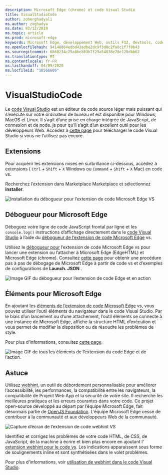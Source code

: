 ```yaml
---
description: Microsoft Edge (chrome) et code Visual Studio
title: VisualStudioCode
author: zoherghadyali
ms.author: zoghadya
ms.date: 03/12/2019
ms.topic: article
ms.prod: microsoft-edge
keywords: Microsoft Edge, développement Web, outils F12, devtools, code vs, code Visual Studio, débogueur, webhint
ms.openlocfilehash: 94148864edbd43adbe2dc9f3d0c2fa0c1f7f0b43
ms.sourcegitcommit: 6860234c25a8be863b7f29a54838e78e120dbb62
ms.translationtype: MT
ms.contentlocale: fr-FR
ms.lasthandoff: 04/09/2020
ms.locfileid: "10566606"
---
```

# VisualStudioCode

Le [code Visual Studio](https://code.visualstudio.com/Docs) est un éditeur de code source léger mais puissant qui s’exécute sur votre ordinateur de bureau et est disponible pour Windows, MacOS et Linux. Il s’agit d’une prise en charge intégrée de JavaScript, de connexion et de node. js pour qu’il s’agit d’un excellent outil pour les développeurs Web. Accédez à [cette page](https://code.visualstudio.com/) pour télécharger le code Visual Studio si vous ne l’utilisez pas encore.

## Extensions

<!-- We want to put something like the tiles for extensions VS Code uses on this page https://code.visualstudio.com/Docs#top-extensions but I don't think this is a markdown page. I think it's a web page. I couldn't find anything in https://github.com/Microsoft/vscode-docs that looks like this page. In the meantime, here's what I've come up with: -->

Pour acquérir les extensions mises en surbrillance ci-dessous, accédez à extensions ( `Ctrl`  +  `Shift`  +  `X` Windows ou `Command`  +  `Shift`  +  `X` Mac) en code vs.

Recherchez l’extension dans Marketplace Marketplace et sélectionnez **installer**.

![Installation du débogueur pour l’extension de code Microsoft Edge VS](./media/vscode-debugger-install.png)

## Débogueur pour Microsoft Edge

Déboguez votre ligne de code JavaScript frontal par ligne et les `console.log()` instructions d’affichage directement dans le [code Visual Studio](https://code.visualstudio.com/) à l’aide du [débogueur de l’extension de code Microsoft Edge](https://marketplace.visualstudio.com/items?itemName=msjsdiag.debugger-for-edge) vs.

Utilisez le [débogueur pour](https://marketplace.visualstudio.com/items?itemName=msjsdiag.debugger-for-edge) l’extension de code Microsoft Edge vs pour lancer une extension ou l’attacher à Microsoft Edge (EdgeHTML) et Microsoft Edge (chrome). Consultez [cette page](./debugger-for-edge.md) pour obtenir une procédure pas à pas de débogage de Microsoft Edge à partir de code vs et d’exemples de configurations de **Launch. JSON** .

![Image GIF du débogueur pour l’extension de code Edge et en action](./media/debugger-for-edge.gif)

## Éléments pour Microsoft Edge

En ajoutant les [éléments de l’extension de code Microsoft Edge](https://marketplace.visualstudio.com/items?itemName=ms-edgedevtools.vscode-edge-devtools) vs, vous pouvez utiliser l’outil éléments du navigateur dans le code Visual Studio. Par le biais d’un lancement ou d’une attachement, l’outil éléments se connecte à une instance de Microsoft Edge, affiche la structure HTML d’exécution et vous permet de modifier la disposition ou de résoudre les problèmes de style.

Pour plus d’informations, consultez [cette page](./elements-for-edge.md).

![Image GIF de tous les éléments de l’extension du code Edge et de l’action.](./media/elements-for-edge.gif)

## Astuce

Utilisez [webhint](https://webhint.io), un outil de débordement personnalisable pour améliorer l’accessibilité, les performances, la compatibilité entre les navigateurs, la compatibilité de Project Web App et la sécurité de votre site. Il recherche les meilleures pratiques et les erreurs courantes dans votre code. Ce projet open-source développé au départ par l’équipe Microsoft Edge, fait désormais partie de [OpenJS Foundation](https://openjsf.org/). L’équipe Microsoft Edge cesse de contribuer à la communauté et aux développeurs Web de la communauté.

![Capture d’écran de l’extension de code webhint VS](./media/webhint-extension.png)

Identifiez et corrigez les problèmes de votre code HTML, de CSS, de JavaScript, de la machine à écrire et bien plus encore en ajoutant l' [extension webhint pour le code vs](https://marketplace.visualstudio.com/items?itemName=webhint.vscode-webhint). Les indications apparaissent sous forme de soulignements inline et sont synthétisées dans le volet problèmes.

Pour plus d’informations, voir [utilisation de webhint dans le code Visual Studio](./webhint.md).
